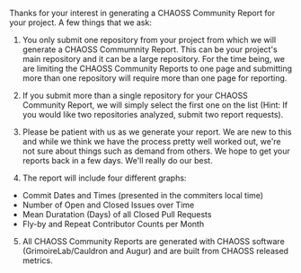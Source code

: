 Thanks for your interest in generating a CHAOSS Community Report for your project. A few things that we ask: 

1) You only submit one repository from your project from which we will generate a CHAOSS Commumnity Report. This can be your project's main repository and it can be a large repository. For the time being, we are limiting the CHAOSS Community Reports to one page and submitting more than one repository will require more than one page for reporting. 

2) If you submit more than a single repository for your CHAOSS Community Report, we will simply select the first one on the list (Hint: If you would like two repositories analyzed, submit two report requests).

3) Please be patient with us as we generate your report. We are new to this and while we think we have the process pretty well worked out, we're not sure about things such as demand from others. We hope to get your reports back in a few days. We'll really do our best.

4) The report will include four different graphs: 
  - Commit Dates and Times (presented in the commiters local time)
  - Number of Open and Closed Issues over Time 
  - Mean Duratation (Days) of all Closed Pull Requests 
  - Fly-by and Repeat Contributor Counts per Month
  
5) All CHAOSS Community Reports are generated with CHAOSS software (GrimoireLab/Cauldron and Augur) and are built from CHAOSS released metrics. 
